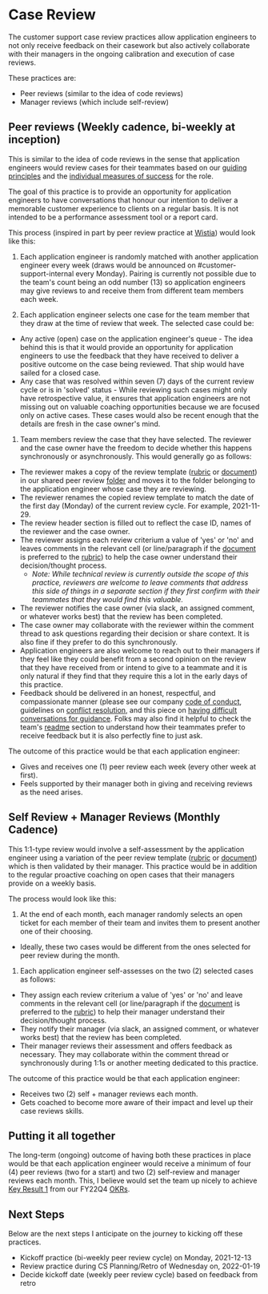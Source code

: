 # Case Review

The customer support case review practices allow application engineers to not only receive feedback on their casework but also actively collaborate with their managers in the ongoing calibration and execution of case reviews.

These practices are:

- Peer reviews (similar to the idea of code reviews)
- Manager reviews (which include self-review)

## Peer reviews (Weekly cadence, bi-weekly at inception)

This is similar to the idea of code reviews in the sense that application engineers would review cases for their teammates based on our [guiding principles](index.md#guiding-principles) and the [individual measures of success](index.md#as-an-individual-application-engineer) for the role.

The goal of this practice is to provide an opportunity for application engineers to have conversations that honour our intention to deliver a memorable customer experience to clients on a regular basis. It is not intended to be a performance assessment tool or a report card.

This process (inspired in part by peer review practice at [Wistia](https://www.klausapp.com/case-studies/how-wistia-set-up-customer-service-peer-reviews-on-klaus/)) would look like this:

1. Each application engineer is randomly matched with another application engineer every week (draws would be announced on #customer-support-internal every Monday). Pairing is currently not possible due to the team&#39;s count being an odd number (13) so application engineers may give reviews to and receive them from different team members each week.

1. Each application engineer selects one case for the team member that they draw at the time of review that week. The selected case could be:

- Any active (open) case on the application engineer&#39;s queue - The idea behind this is that it would provide an opportunity for application engineers to use the feedback that they have received to deliver a positive outcome on the case being reviewed. That ship would have sailed for a closed case.
- Any case that was resolved within seven (7) days of the current review cycle or is in &#39;solved&#39; status - While reviewing such cases might only have retrospective value, it ensures that application engineers are not missing out on valuable coaching opportunities because we are focused only on active cases. These cases would also be recent enough that the details are fresh in the case owner&#39;s mind.

1. Team members review the case that they have selected. The reviewer and the case owner have the freedom to decide whether this happens synchronously or asynchronously. This would generally go as follows:

- The reviewer makes a copy of the review template ([rubric](https://docs.google.com/spreadsheets/d/1IIPlKAQQCCdVXcHkAi0XlimCzoOXi2P1s4IW7veLG5c/edit?usp=sharing) or [document](https://docs.google.com/document/d/1hyYjtVDR_ukAI8dbv8O8FyZJnhYzfC4uZBajG4RzFBI/edit?usp=sharing)) in our shared peer review [folder](https://drive.google.com/drive/folders/1lUDd86Svz9nCanKQkyZsAcQYW9kTWPN6?usp=sharing) and moves it to the folder belonging to the application engineer whose case they are reviewing.
- The reviewer renames the copied review template to match the date of the first day (Monday) of the current review cycle. For example, 2021-11-29.
- The review header section is filled out to reflect the case ID, names of the reviewer and the case owner.
- The reviewer assigns each review criterium a value of &#39;yes&#39; or &#39;no&#39; and leaves comments in the relevant cell (or line/paragraph if the [document](https://docs.google.com/document/d/1hyYjtVDR_ukAI8dbv8O8FyZJnhYzfC4uZBajG4RzFBI/edit?usp=sharing) is preferred to the [rubric](https://docs.google.com/spreadsheets/d/1IIPlKAQQCCdVXcHkAi0XlimCzoOXi2P1s4IW7veLG5c/edit?usp=sharing)) to help the case owner understand their decision/thought process.
  - _Note: While technical review is currently outside the scope of this practice, reviewers are welcome to leave comments that address this side of things in a separate section if they first confirm with their teammates that they would find this valuable._
- The reviewer notifies the case owner (via slack, an assigned comment, or whatever works best) that the review has been completed.
- The case owner may collaborate with the reviewer within the comment thread to ask questions regarding their decision or share context. It is also fine if they prefer to do this synchronously.
- Application engineers are also welcome to reach out to their managers if they feel like they could benefit from a second opinion on the review that they have received from or intend to give to a teammate and it is only natural if they find that they require this a lot in the early days of this practice.
- Feedback should be delivered in an honest, respectful, and compassionate manner (please see our company [code of conduct](../company-info-and-process/communication/code_of_conduct.md), guidelines on [conflict resolution](../company-info-and-process/communication/conflicts.md), and this piece on [having difficult conversations for guidance](support-values-enablement.md#:~:text=this%20about%20difficult%20conversations). Folks may also find it helpful to check the team&#39;s [readme](bios/index.md) section to understand how their teammates prefer to receive feedback but it is also perfectly fine to just ask.

The outcome of this practice would be that each application engineer:

- Gives and receives one (1) peer review each week (every other week at first).
- Feels supported by their manager both in giving and receiving reviews as the need arises.

## Self Review + Manager Reviews (Monthly Cadence)

This 1:1-type review would involve a self-assessment by the application engineer using a variation of the peer review template ([rubric](https://docs.google.com/spreadsheets/d/1IIPlKAQQCCdVXcHkAi0XlimCzoOXi2P1s4IW7veLG5c/edit?usp=sharing) or [document](https://docs.google.com/document/d/1hyYjtVDR_ukAI8dbv8O8FyZJnhYzfC4uZBajG4RzFBI/edit?usp=sharing)) which is then validated by their manager. This practice would be in addition to the regular proactive coaching on open cases that their managers provide on a weekly basis.

The process would look like this:

1. At the end of each month, each manager randomly selects an open ticket for each member of their team and invites them to present another one of their choosing.

- Ideally, these two cases would be different from the ones selected for peer review during the month.

1. Each application engineer self-assesses on the two (2) selected cases as follows:

- They assign each review criterium a value of &#39;yes&#39; or &#39;no&#39; and leave comments in the relevant cell (or line/paragraph if the [document](https://docs.google.com/document/d/1hyYjtVDR_ukAI8dbv8O8FyZJnhYzfC4uZBajG4RzFBI/edit?usp=sharing) is preferred to the [rubric](https://docs.google.com/spreadsheets/d/1IIPlKAQQCCdVXcHkAi0XlimCzoOXi2P1s4IW7veLG5c/edit?usp=sharing)) to help their manager understand their decision/thought process.
- They notify their manager (via slack, an assigned comment, or whatever works best) that the review has been completed.
- Their manager reviews their assessment and offers feedback as necessary. They may collaborate within the comment thread or synchronously during 1:1s or another meeting dedicated to this practice.

The outcome of this practice would be that each application engineer:

- Receives two (2) self + manager reviews each month.
- Gets coached to become more aware of their impact and level up their case reviews skills.

## Putting it all together

The long-term (ongoing) outcome of having both these practices in place would be that each application engineer would receive a minimum of four (4) peer reviews (two for a start) and two (2) self-review and manager reviews each month. This, I believe would set the team up nicely to achieve [Key Result 1](<FY22Q4-OKR-Plan.md#:~:text=Anyone%20on%20the%20team%20will%20be%20able%20to%20review%20all%20open%20cases%20and%20say%20%E2%80%9Cyes%E2%80%9D%20we%20are%20honoring%20our%20guiding%20principles%20and%20definitions%20of%20success%20at%20least%2095%25%20of%20the%20time%20(first%20test%20of%20this%20will%20be%202021-12-09%20and%20weekly%20from%20there).>) from our FY22Q4 [OKRs](FY22Q4-OKR-Plan.md).

## Next Steps

Below are the next steps I anticipate on the journey to kicking off these practices.

- Kickoff practice (bi-weekly peer review cycle) on Monday, 2021-12-13
- Review practice during CS Planning/Retro of Wednesday on, 2022-01-19
- Decide kickoff date (weekly peer review cycle) based on feedback from retro
